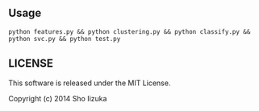 ## Usage

`python features.py && python clustering.py && python classify.py && python svc.py && python test.py`

## LICENSE

This software is released under the MIT License.

Copyright (c) 2014 Sho Iizuka
